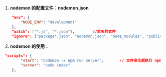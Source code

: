 1. **nodemon 的配置文件：nodemon.json**

```json
    "env": {
        "NODE_ENV": "development"
    },
    "watch": ["*.js", "*.json"],        //监听的文件
    "ignore": ["package*.json", "nodemon.json", "node_modules", "public"]       //忽视监听的文件或目录
```

2. **nodemon 的使用：**

```json
 "scripts": {
        "start": "nodemon -x npm run server",       // 文件变化就执行 npm run server
        "server": "node index"
    },
```